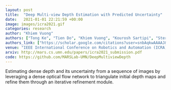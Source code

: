 ```yaml
---
layout: post
title:  "Deep Multi-view Depth Estimation with Predicted Uncertainty"
date:   2021-01-01 22:21:59 +00:00
image: images/icra2021.gif
categories: research
author: "Khiem Vuong"
authors: ["Tong Ke", "Tien Do", "Khiem Vuong", "Kourosh Sartipi", "Stergios I. Roumeliotis"]
authors_link: ["https://scholar.google.com/citations?user=snbAqkwAAAAJ&hl=en", "", "" , "https://scholar.google.com/citations?user=WBZAFHAAAAAJ&hl=en", "https://www-users.cs.umn.edu/~stergios/index.html"]
venue: "IEEE International Conference on Robotics and Automation (ICRA)"
arxiv: http://mars.cs.umn.edu/papers/icra2021_submission.pdf
code: https://github.com/MARSLab-UMN/DeepMultiviewDepth
---
```

Estimating dense depth and its uncertainty from a sequence of images by leveraging a dense optical flow network to triangulate initial depth maps and refine them through an iterative refinement module.
